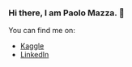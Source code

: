 ### Hi there, I am Paolo Mazza. 👋

You can find me on:

* [Kaggle](https://www.kaggle.com/meraxes10)
* [LinkedIn](https://linkedin.com/in/paolomazza3)
